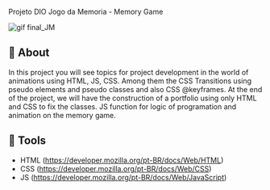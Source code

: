 <p> Projeto DIO Jogo da Memoria - Memory Game </p>

![gif final_JM](https://user-images.githubusercontent.com/106353112/178647317-a7d9534b-0821-4f67-ab9c-7f7efcdcd5f7.gif)

## 📕 About

In this project you will see topics for project development in the world of animations using HTML, JS, CSS. Among them the CSS Transitions using pseudo elements and pseudo classes and also CSS @keyframes. At the end of the project, we will have the construction of a portfolio using only HTML and CSS to fix the classes. JS function for logic of programation and animation on the memory game.

## 🔨 Tools

- HTML (https://developer.mozilla.org/pt-BR/docs/Web/HTML)
- CSS (https://developer.mozilla.org/pt-BR/docs/Web/CSS)
- JS (https://developer.mozilla.org/pt-BR/docs/Web/JavaScript)
